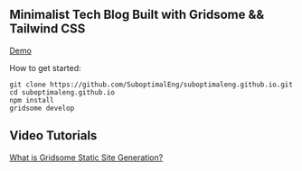 ## Minimalist Tech Blog Built with Gridsome && Tailwind CSS

[Demo](https://suboptimaleng.github.io)

How to get started:
```
git clone https://github.com/SuboptimalEng/suboptimaleng.github.io.git
cd suboptimaleng.github.io
npm install
gridsome develop
```

## Video Tutorials

[What is Gridsome Static Site Generation?](https://www.youtube.com/watch?v=WPRLSdGaBfI)
